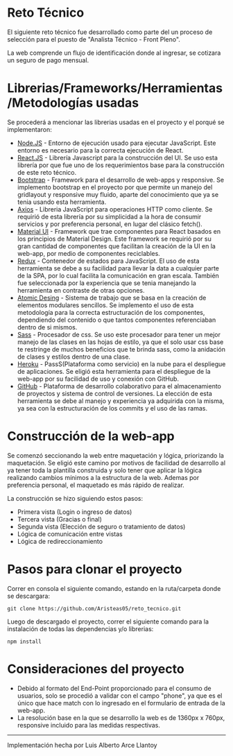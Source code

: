 # Reto Técnico 

El siguiente reto técnico fue desarrollado como parte del un proceso de selección para el puesto de "Analista Técnico - Front Pleno".

La web comprende un flujo de identificación donde al ingresar, se cotizara un seguro de pago mensual.

# Librerias/Frameworks/Herramientas/Metodologías usadas

Se procederá a mencionar las librerias usadas en el proyecto y el porqué se implementaron:

* [Node.JS](https://nodejs.org/es/) - Entorno de ejecución usado para ejecutar JavaScript. Este entorno es necesario para la correcta ejecución de React.
* [React.JS](https://es.reactjs.org) - Librería Javascript para la construcción del UI. Se uso esta librería por que fue uno de los requerimientos base para la construcción de este reto técnico.
* [Bootstrap](https://getbootstrap.com) - Framework para el desarrollo de web-apps y responsive. Se implemento bootstrap en el proyecto por que permite un manejo del gridlayout y responsive muy fluido, aparte del conocimiento que ya se tenia usando esta herramienta.
* [Axios](https://github.com/axios/axios) - Libreria JavaScript para operaciones HTTP como cliente. Se requirió de esta librería por su simplicidad a la hora de consumir servicios y por preferencia personal, en lugar del clásico fetch().
* [Material UI](https://material-ui.com) - Framework que trae componentes para React basados en los principios de Material Design. Este framework se requirió por su gran cantidad de componentes que facilitan la creación de la UI en la web-app, por medio de componentes reciclables.
* [Redux](https://es.redux.js.org) - Contenedor de estados para JavaScript. El uso de esta herramienta se debe a su facilidad para llevar la data a cualquier parte de la SPA, por lo cual facilita la comunicación en gran escala. También fue seleccionada por la experiencia que se tenia manejando la herramienta en contraste de otras opciones.
* [Atomic Desing](https://bradfrost.com/blog/post/atomic-web-design/) - Sistema de trabajo que se basa en la creación de elementos modulares sencillos. Se implemento el uso de esta metodología para la correcta estructuración de los componentes, dependiendo del contenido o que tantos componentes referenciaban dentro de si mismos.
* [Sass](https://sass-lang.com) - Procesador de css. Se uso este procesador para tener un mejor manejo de las clases en las hojas de estilo, ya que el solo usar css base te restringe de muchos beneficios que te brinda sass, como la anidación de clases y estilos dentro de una clase.
* [Heroku](https://www.heroku.com) - PassS(Plataforma como servicio) en la nube para el despliegue de aplicaciones. Se eligió esta herramienta para el despliegue de la web-app por su facilidad de uso y conexión con GitHub.
* [GitHub](https://github.com) - Plataforma de desarrollo colaborativo para el almacenamiento de proyectos y sistema de control de versiones. La elección de esta herramienta se debe al manejo y experiencia ya adquirida con la misma, ya sea con la estructuración de los commits y el uso de las ramas.

# Construcción de la web-app
Se comenzó seccionando la web entre maquetación y lógica, priorizando la maquetación. Se eligió este camino por motivos de facilidad de desarrollo al ya tener toda la plantilla construida y solo tener que aplicar la lógica realizando cambios mínimos a la estructura de la web. Ademas por preferencia personal, el maquetado es más rápido de realizar.

La construcción se hizo siguiendo estos pasos:
* Primera vista (Login o ingreso de datos)
* Tercera vista (Gracias o final)
* Segunda vista (Elección de seguro o tratamiento de datos)
* Lógica de comunicación entre vistas
* Lógica de redireccionamiento

# Pasos para clonar el proyecto

Correr en consola el siguiente comando, estando en la ruta/carpeta donde se descargara:

```
git clone https://github.com/Aristeas05/reto_tecnico.git
```

Luego de descargado el proyecto, correr el siguiente comando para la instalación de todas las dependencias y/o librerias:

```
npm install
```

# Consideraciones del proyecto

* Debido al formato del End-Point proporcionado para el consumo de usuarios, solo se procedió a validar con el campo "phone", ya que es el único que hace match con lo ingresado en el formulario de entrada de la web-app.
* La resolución base en la que se desarrollo la web es de 1360px x 760px, responsive incluido para las medidas respectivas.

---
Implementación hecha por Luis Alberto Arce Llantoy
